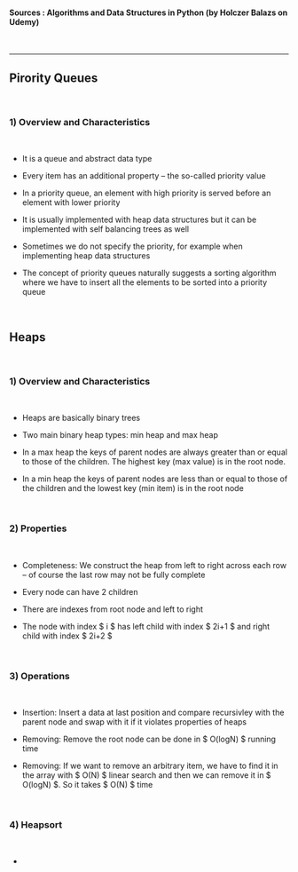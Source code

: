 
#### Sources : Algorithms and Data Structures in Python (by Holczer Balazs on Udemy)
<br>

---

## __Pirority Queues__
<br>

### __1) Overview and Characteristics__
<br>

* It is a queue and abstract data type

* Every item has an additional property – the so-called priority value

* In a priority queue, an element with high priority is served before an element with lower priority

* It is usually implemented with heap data structures but it can be implemented with self balancing trees as well

* Sometimes we do not specify the priority, for example when implementing heap data structures

* The concept of priority queues naturally suggests a sorting algorithm where we have to insert all the elements to be sorted into a priority queue

<br>

## __Heaps__
<br>

### __1) Overview and Characteristics__
<br>

* Heaps are basically binary trees

* Two main binary heap types: min heap and max heap

* In a max heap the keys of parent nodes are always greater than or equal to those of the children. The highest key (max value) is in the root node.

* In a min heap the keys of parent nodes are less than or equal to those of the children and the lowest key (min item) is in the root node

<br>

### __2) Properties__
<br>

* Completeness: We construct the heap from left to right across each row – of course the last row may not be fully complete

* Every node can have 2 children

* There are indexes from root node and left to right

* The node with index $ i $ has left child with index $ 2i+1 $ and right child with index $ 2i+2 $

<br>

### __3) Operations__
<br>

* Insertion: Insert a data at last position and compare recursivley with the parent node and swap with it if it violates properties of heaps

* Removing: Remove the root node can be done in $ O(logN) $ running time

* Removing: If we want to remove an arbitrary item, we have to find it in the array with $ O(N) $ linear search and then we can remove it in $ O(logN) $. So it takes $ O(N) $ time

<br>

### __4) Heapsort__
<br>

* 